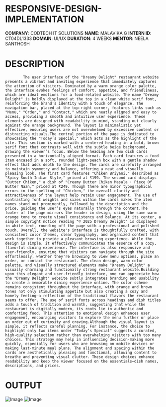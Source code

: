 # RESPONSIVE-DESIGN-IMPLEMENTATION
**COMPANY**: CODTECH IT SOLUTIONS
**NAME**: MALAVIKA G
**INTERN ID**: CT04DL1333
**DOMAIN**: UI/UX
**DURATION**: 4 WEEKS 
**MENTOR**: NEELA SANTHOSH
# DESCRIPTION
            The user interface of the "Dreamy Delight" restaurant website presents a vibrant and inviting experience that immediately captures the attention of visitors. Dominated by a warm orange color palette, the interface evokes feelings of comfort, appetite, and friendliness, which are ideal emotions for a food-related website. The name "Dreamy Delight" is boldly displayed at the top in a clean white serif font, reinforcing the brand's identity with a touch of elegance. The navigation bar, placed at the top-right corner, features links such as "Menu," "Order," and "Contact," which are neatly aligned and easy to access, providing a smooth and intuitive user experience. These elements are designed with readability in mind, standing out clearly against the orange background. The layout is minimalistic yet effective, ensuring users are not overwhelmed by excessive content or distracting visuals.The central portion of the page is dedicated to showcasing the "Today’s Special," which acts as the highlight of the site. This section is marked with a centered heading in a bold, brown serif font that contrasts well with the subtle beige background, drawing the viewer’s focus. Below the heading are two dish cards presented in a horizontally aligned format. Each card features a food item encased in a soft, rounded light-peach box with a gentle shadow effect that adds depth to the design. The cards are carefully arranged to maintain symmetry and balance, offering a neat and visually pleasing look. The first card features "Chiken Briyani," described as "Spicy South Indian Style," priced at ₹199. The second card displays "Butter Chiken," a dish of "Creamy Butter Chiken Masala + Piece Of Butter Naan," priced at ₹249. Though there are minor typographical errors in the spelling of "Chicken," the overall clarity and attractiveness of the layout help retain user engagement. The use of contrasting font weights and sizes within the cards makes the item names stand out prominently, followed by the description and the price, guiding the user’s eyes naturally through the content.The footer of the page mirrors the header in design, using the same warm orange tone to create visual consistency and balance. At its center, a simple copyright notice reading "© 2025 Dreamy Delight" is displayed in white text, rounding off the page with a professional and polished touch. Overall, the website's interface is thoughtfully crafted, with consistent color themes, clear typography, and organized content that work together to provide a pleasant browsing experience. While the design is simple, it effectively communicates the essence of a cozy, flavorful dining experience. The interface is also responsive and user-friendly, ensuring that visitors can navigate through the site effortlessly, whether they're browsing to view menu options, place an order, or contact the restaurant. The clean design, warm color palette, and visually structured elements make "Dreamy Delight" a visually charming and functionally strong restaurant website.Building upon this elegant and user-friendly interface, one can appreciate how the "Dreamy Delight" website subtly integrates branding and usability to create a memorable dining experience online. The color scheme remains consistent throughout the interface, with orange and brown tones not only stimulating appetite but also creating a cozy and homely feeling—a reflection of the traditional flavors the restaurant seems to offer. The use of serif fonts across headings and dish titles adds a touch of tradition and warmth, suggesting that while the restaurant is digitally modern, its roots lie in authentic and comforting food. This attention to emotional design enhances user engagement, encouraging visitors to explore the menu further or place an order out of curiosity and craving.Although the visual layout is simple, it reflects careful planning. For instance, the choice to highlight only two items under "Today’s Special" suggests a curated, high-quality selection rather than overwhelming visitors with too many choices. This strategy may help in influencing decision-making more quickly, especially for users who are browsing on mobile devices or making last-minute meal plans. The alignment and spacing within the cards are aesthetically pleasing and functional, allowing content to breathe and preventing visual clutter. These design choices enhance readability and keep the viewer focused on the essentials—dish names, descriptions, and prices.
# OUTPUT

![Image](https://github.com/user-attachments/assets/cb8997e2-54bd-467c-8015-a26d4b242936)
![Image](https://github.com/user-attachments/assets/b73c417b-4508-43dc-8b59-b44a6133a4ac)
